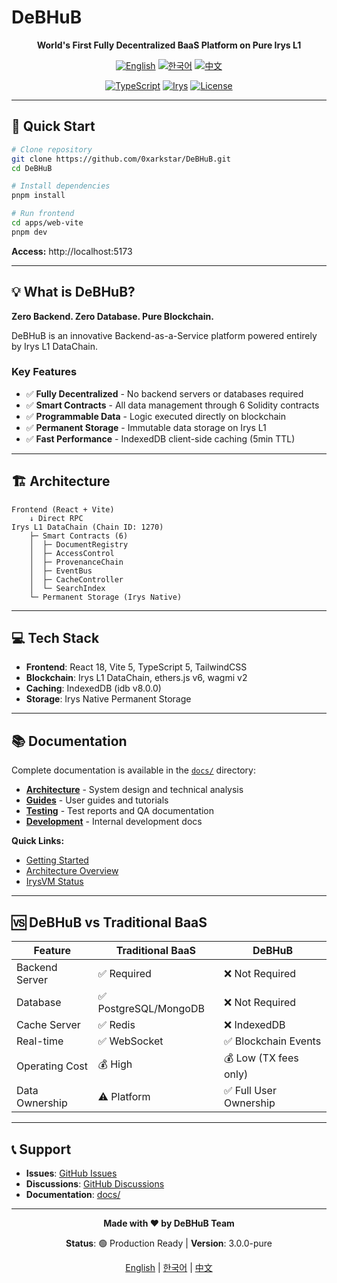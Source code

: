 # DeBHuB

<div align="center">

**World's First Fully Decentralized BaaS Platform on Pure Irys L1**

[![English](https://img.shields.io/badge/lang-English-blue.svg)](README.en.md)
[![한국어](https://img.shields.io/badge/lang-한국어-red.svg)](README.ko.md)
[![中文](https://img.shields.io/badge/lang-中文-green.svg)](README.zh.md)

[![TypeScript](https://img.shields.io/badge/TypeScript-5.0+-blue.svg)](https://www.typescriptlang.org/)
[![Irys](https://img.shields.io/badge/Irys-L1%20DataChain-purple.svg)](https://irys.xyz/)
[![License](https://img.shields.io/badge/license-MIT-blue.svg)](LICENSE)

</div>

---

## 🚀 Quick Start

```bash
# Clone repository
git clone https://github.com/0xarkstar/DeBHuB.git
cd DeBHuB

# Install dependencies
pnpm install

# Run frontend
cd apps/web-vite
pnpm dev
```

**Access:** http://localhost:5173

---

## 💡 What is DeBHuB?

**Zero Backend. Zero Database. Pure Blockchain.**

DeBHuB is an innovative Backend-as-a-Service platform powered entirely by Irys L1 DataChain.

### Key Features

- ✅ **Fully Decentralized** - No backend servers or databases required
- ✅ **Smart Contracts** - All data management through 6 Solidity contracts
- ✅ **Programmable Data** - Logic executed directly on blockchain
- ✅ **Permanent Storage** - Immutable data storage on Irys L1
- ✅ **Fast Performance** - IndexedDB client-side caching (5min TTL)

---

## 🏗️ Architecture

```
Frontend (React + Vite)
    ↓ Direct RPC
Irys L1 DataChain (Chain ID: 1270)
    ├─ Smart Contracts (6)
    │  ├─ DocumentRegistry
    │  ├─ AccessControl
    │  ├─ ProvenanceChain
    │  ├─ EventBus
    │  ├─ CacheController
    │  └─ SearchIndex
    └─ Permanent Storage (Irys Native)
```

---

## 💻 Tech Stack

- **Frontend**: React 18, Vite 5, TypeScript 5, TailwindCSS
- **Blockchain**: Irys L1 DataChain, ethers.js v6, wagmi v2
- **Caching**: IndexedDB (idb v8.0.0)
- **Storage**: Irys Native Permanent Storage

---

## 📚 Documentation

Complete documentation is available in the [`docs/`](./docs) directory:

- **[Architecture](./docs/architecture)** - System design and technical analysis
- **[Guides](./docs/guides)** - User guides and tutorials
- **[Testing](./docs/testing)** - Test reports and QA documentation
- **[Development](./docs/development)** - Internal development docs

**Quick Links:**
- [Getting Started](./docs/guides/USER_GUIDE_NEXT_STEPS.md)
- [Architecture Overview](./docs/architecture/IRYS_ARCHITECTURE_ANALYSIS.md)
- [IrysVM Status](./docs/architecture/IRYSVM_STATUS_REPORT.md)

---

## 🆚 DeBHuB vs Traditional BaaS

| Feature | Traditional BaaS | DeBHuB |
|---------|------------------|---------|
| Backend Server | ✅ Required | ❌ Not Required |
| Database | ✅ PostgreSQL/MongoDB | ❌ Not Required |
| Cache Server | ✅ Redis | ❌ IndexedDB |
| Real-time | ✅ WebSocket | ✅ Blockchain Events |
| Operating Cost | 💰 High | 💰 Low (TX fees only) |
| Data Ownership | ⚠️ Platform | ✅ Full User Ownership |

---

## 📞 Support

- **Issues**: [GitHub Issues](https://github.com/0xarkstar/DeBHuB/issues)
- **Discussions**: [GitHub Discussions](https://github.com/0xarkstar/DeBHuB/discussions)
- **Documentation**: [docs/](./docs)

---

<div align="center">

**Made with ❤️ by DeBHuB Team**

**Status**: 🟢 Production Ready | **Version**: 3.0.0-pure

[English](README.en.md) | [한국어](README.ko.md) | [中文](README.zh.md)

</div>
